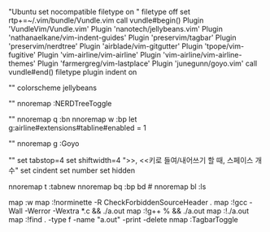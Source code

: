 "Ubuntu
set nocompatible
filetype on
" filetype off
set rtp+=~/.vim/bundle/Vundle.vim
call vundle#begin()
Plugin 'VundleVim/Vundle.vim'
Plugin 'nanotech/jellybeans.vim'
Plugin 'nathanaelkane/vim-indent-guides'
Plugin 'preservim/tagbar'
Plugin 'preservim/nerdtree'
Plugin 'airblade/vim-gitgutter'
Plugin 'tpope/vim-fugitive'
Plugin 'vim-airline/vim-airline'
Plugin 'vim-airline/vim-airline-themes'
Plugin 'farmergreg/vim-lastplace'
Plugin 'junegunn/goyo.vim'
call vundle#end()
filetype plugin indent on

"<jellybeans>"
colorscheme jellybeans

"<NERD tree>"
nnoremap <C-n> :NERDTreeToggle<CR>

"<airline>"
nnoremap <leader>q :bn<CR>
nnoremap <leader>w :bp<CR>
let g:airline#extensions#tabline#enabled = 1

"<goyo>"
nnoremap <leader>g :Goyo<CR>

"<base>"
set tabstop=4
set shiftwidth=4 ">>, <<키로 들여/내어쓰기 할 때, 스페이스 개수"
set cindent
set number
set hidden

nnoremap <leader>t :tabnew<CR>
nnoremap <leader>bq :bp <BAR> bd #<CR>
nnoremap <leader>bl :ls<CR>

map <buffer> <F2> :w<CR>
map <buffer> <F3> :!norminette -R CheckForbiddenSourceHeader *.*<CR>
map <buffer> <F4> :!gcc -Wall -Werror -Wextra *.c && ./a.out<CR>
map <buffer> <F5> :!g++ % && ./a.out<CR>
map <buffer> <F6> :!./a.out<CR>
map <buffer> <F7> :!find . -type f -name "a.out" -print -delete<CR>
nmap <F8> :TagbarToggle<CR>
